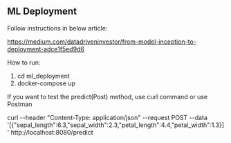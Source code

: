 ## ML Deployment

Follow instructions in below article:

https://medium.com/datadriveninvestor/from-model-inception-to-deployment-adce1f5ed9d6

How to run:
1. cd ml_deployment
2. docker-compose up

If you want to test the predict(Post) method, use curl command or use Postman

curl --header "Content-Type: application/json" --request POST --data '[{"sepal_length":6.3,"sepal_width":2.3,"petal_length":4.4,"petal_width":1.3}]' http://localhost:8080/predict